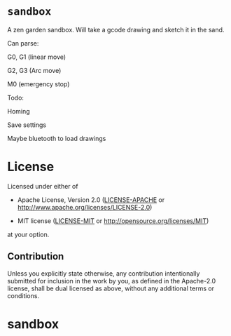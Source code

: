 # `sandbox`

A zen garden sandbox. Will take a gcode drawing and sketch it in the sand.

Can parse:

 G0, G1 (linear move)

 G2, G3 (Arc move)
 
 M0 (emergency stop)  

Todo:

  Homing
  
  Save settings
  
  Maybe bluetooth to load drawings
  
# License

Licensed under either of

- Apache License, Version 2.0 ([LICENSE-APACHE](LICENSE-APACHE) or
  http://www.apache.org/licenses/LICENSE-2.0)

- MIT license ([LICENSE-MIT](LICENSE-MIT) or http://opensource.org/licenses/MIT)

at your option.

## Contribution

Unless you explicitly state otherwise, any contribution intentionally submitted
for inclusion in the work by you, as defined in the Apache-2.0 license, shall be
dual licensed as above, without any additional terms or conditions.
# sandbox

